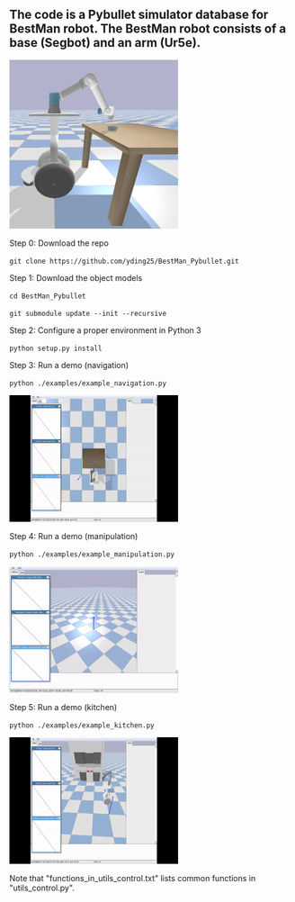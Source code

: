 ## The code is a Pybullet simulator database for BestMan robot. The BestMan robot consists of a base (Segbot) and an arm (Ur5e).

<img src="./image/bestman.png" alt="bestman" width="300" height="300">

Step 0: Download the repo

`git clone https://github.com/yding25/BestMan_Pybullet.git`


Step 1: Download the object models

`cd BestMan_Pybullet`

`git submodule update --init --recursive`


Step 2: Configure a proper environment in Python 3

`python setup.py install`

Step 3: Run a demo (navigation)

`python ./examples/example_navigation.py`

<img src="image/example_navigation.gif" width="300" height="225">


Step 4: Run a demo (manipulation)

`python ./examples/example_manipulation.py`

<img src="image/example_manipulation.gif" width="300" height="225">


Step 5: Run a demo (kitchen)

`python ./examples/example_kitchen.py`

<img src="image/example_kitchen.gif" width="300" height="225">

Note that "functions_in_utils_control.txt" lists common functions in "utils_control.py".

